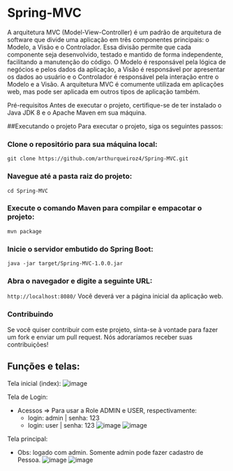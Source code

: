 # Spring-MVC


A arquitetura MVC (Model-View-Controller) é um padrão de arquitetura de software que divide uma aplicação em três componentes principais: o Modelo, a Visão e o Controlador. Essa divisão permite que cada componente seja desenvolvido, testado e mantido de forma independente, facilitando a manutenção do código. O Modelo é responsável pela lógica de negócios e pelos dados da aplicação, a Visão é responsável por apresentar os dados ao usuário e o Controlador é responsável pela interação entre o Modelo e a Visão. A arquitetura MVC é comumente utilizada em aplicações web, mas pode ser aplicada em outros tipos de aplicação também.

Pré-requisitos
Antes de executar o projeto, certifique-se de ter instalado o Java JDK 8 e o Apache Maven em sua máquina.

##Executando o projeto
Para executar o projeto, siga os seguintes passos:

### Clone o repositório para sua máquina local:
```git clone https://github.com/arthurqueiroz4/Spring-MVC.git```
### Navegue até a pasta raiz do projeto:
```cd Spring-MVC```
### Execute o comando Maven para compilar e empacotar o projeto:
```mvn package```
### Inicie o servidor embutido do Spring Boot:
```java -jar target/Spring-MVC-1.0.0.jar```
### Abra o navegador e digite a seguinte URL:
```http://localhost:8080/```
Você deverá ver a página inicial da aplicação web.

### Contribuindo
Se você quiser contribuir com este projeto, sinta-se à vontade para fazer um fork e enviar um pull request. Nós adoraríamos receber suas contribuições!

## Funções e telas:
Tela inicial (index):
![image](https://github.com/arthurqueiroz4/Spring-MVC/assets/110779984/d995765a-4630-471b-ac1a-7896674a47cc)

Tela de Login:
- Acessos => Para usar a Role ADMIN e USER, respectivamente:
  - login: admin | senha: 123
  - login: user | senha: 123
![image](https://github.com/arthurqueiroz4/Spring-MVC/assets/110779984/3066bd70-80c1-4c5f-a607-8d487e2ad5f0)
![image](https://github.com/arthurqueiroz4/Spring-MVC/assets/110779984/7d5d3c4e-740f-43e8-a0e3-1883ab0af7ef)

Tela principal:
- Obs: logado com admin. Somente admin pode fazer cadastro de Pessoa.
![image](https://github.com/arthurqueiroz4/Spring-MVC/assets/110779984/35c49708-ff92-4783-b6d3-ecd336f983bb)
![image](https://github.com/arthurqueiroz4/Spring-MVC/assets/110779984/b6b49229-2b20-45ba-a65f-dfed6c798d36)




